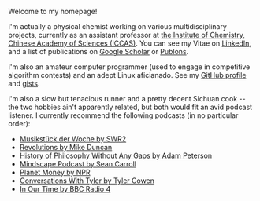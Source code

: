 Welcome to my homepage!

I'm actually a physical chemist working on various multidisciplinary projects, currently as an assistant professor at [the Institute of Chemistry, Chinese Academy of Sciences (ICCAS)](http://www.iccas.ac.cn). You can see my Vitae on [LinkedIn](https://www.linkedin.com/in/lijikun), and a list of publications on [Google Scholar](https://scholar.google.com/citations?user=MAgDzgwAAAAJ&view_op=list_works&sortby=pubdate) or [Publons](https://publons.com/researcher/3919241/jikun-li/). 

I'm also an amateur computer programmer (used to engage in competitive algorithm contests) and an adept Linux aficianado. See my [GitHub profile](https://github.com/lijikun) and [gists](https://gist.github.com/lijikun/).

I'm also a slow but tenacious runner and a pretty decent Sichuan cook -- the two hobbies ain't apparently related, but both would fit an avid podcast listener. I currently recommend the following podcasts (in no particular order):

- [Musikstück der Woche by SWR2](https://www.swr.de/swr2/musik/musikstueck/swr2-musikstueck-der-woche/-/id=2937886/did=10489542/nid=2937886/1kldwug/index.html)
- [Revolutions by Mike Duncan](https://www.revolutionspodcast.com)
- [History of Philosophy Without Any Gaps by Adam Peterson](https://historyofphilosophy.net)
- [Mindscape Podcast by Sean Carroll](https://www.preposterousuniverse.com/podcast/)
- [Planet Money by NPR](https://www.npr.org/sections/money/)
- [Conversations With Tyler by Tyler Cowen](https://medium.com/conversations-with-tyler)
- [In Our Time by BBC Radio 4](https://www.bbc.co.uk/programmes/b006qykl/episodes/downloads)


